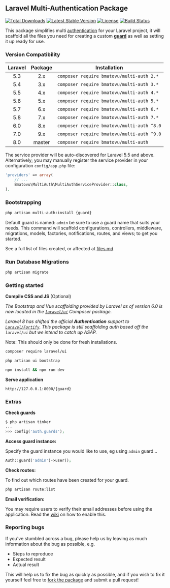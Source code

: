 ## Laravel Multi-Authentication Package

[![Total Downloads](https://poser.pugx.org/bmatovu/multi-auth/downloads)](https://packagist.org/packages/bmatovu/multi-auth)
[![Latest Stable Version](https://poser.pugx.org/bmatovu/multi-auth/v/stable)](https://packagist.org/packages/bmatovu/multi-auth)
[![License](https://poser.pugx.org/bmatovu/multi-auth/license)](https://packagist.org/packages/bmatovu/multi-auth)
[![Build Status](https://travis-ci.org/mtvbrianking/multi-auth.svg?branch=master)](https://travis-ci.org/mtvbrianking/multi-auth)

This package simplifies multi [authentication](https://laravel.com/docs/master/authentication) for your Laravel project, 
it will scaffold all the files you need for creating a custom [**guard**](https://laravel.com/docs/master/authentication#adding-custom-guards) as well as setting it up ready for use.

### Version Compatibility

| Laravel | Package | Installation                              |
| :-----: | :----: | ------------------------------------------ |
| 5.3     | 2.x    | `composer require bmatovu/multi-auth 2.*`  |
| 5.4     | 3.x    | `composer require bmatovu/multi-auth 3.*`  |
| 5.5     | 4.x    | `composer require bmatovu/multi-auth 4.*`  |
| 5.6     | 5.x    | `composer require bmatovu/multi-auth 5.*`  |
| 5.7     | 6.x    | `composer require bmatovu/multi-auth 6.*`  |
| 5.8     | 7.x    | `composer require bmatovu/multi-auth 7.*`  |
| 6.0     | 8.x    | `composer require bmatovu/multi-auth ^8.0` |
| 7.0     | 9.x    | `composer require bmatovu/multi-auth ^9.0` |
| 8.0     | master | `composer require bmatovu/multi-auth`      |

The service provider will be auto-discovered for Laravel 5.5 and above. Alternatively; you may manually register the service provider in your configuration `config/app.php` file:

```php
'providers' => array(
    // ...
    Bmatovu\MultiAuth\MultiAuthServiceProvider::class,
),
```

### Bootstrapping

```bash
php artisan multi-auth:install {guard}
```

Default guard is named: `admin` be sure to use a guard name that suits your needs.
This command will scaffold configurations, controllers, middleware, migrations, models, factories, notifications, routes, and views; to get you started.

See a full list of files created, or affected at [files.md](https://github.com/mtvbrianking/multi-auth/blob/master/files.md)

### Run Database Migrations

```bash
php artisan migrate
```

### Getting started

**Compile CSS and JS** (Optional)

_The Bootstrap and Vue scaffolding provided by Laravel as of version 6.0 is now located in the [`laravel/ui`](https://laravel.com/docs/7.x/frontend) Composer package._

_Laravel 8 has shifted the official **Authentication** support to [`Laravel/Fortify`](https://github.com/laravel/fortify). This package is still scaffolding auth based off the `laravel/ui` but we intend to catch up ASAP._

Note: This should only be done for fresh installations.

```bash
composer require laravel/ui

php artisan ui bootstrap

npm install && npm run dev
```

**Serve application**

```
http://127.0.0.1:8000/{guard}
```

### Extras

**Check guards**

```php
$ php artisan tinker
...
>>> config('auth.guards');
```

**Access guard instance:**

Specify the guard instance you would like to use, eg using `admin` guard...

```php
Auth::guard('admin')->user();
```

**Check routes:** 

To find out which routes have been created for your guard.

```bash
php artisan route:list
```

**Email verification:** 

You may require users to verify their email addresses before using the application. 
Read the [wiki](https://github.com/mtvbrianking/multi-auth/wiki/Email-Verification) on how to enable this.

### Reporting bugs

If you've stumbled across a bug, please help us by leaving as much information about the bug as possible, e.g.
- Steps to reproduce
- Expected result
- Actual result

This will help us to fix the bug as quickly as possible, and if you wish to fix it yourself feel free to [fork the package](https://github.com/mtvbrianking/multi-auth) and submit a pull request!

